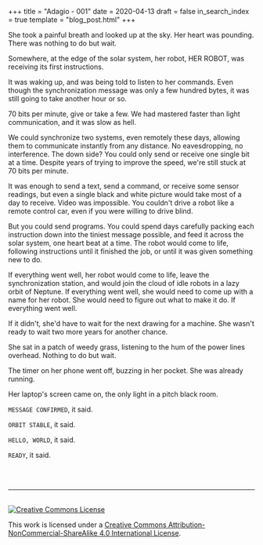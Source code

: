 +++
title = "Adagio - 001"
date = 2020-04-13
draft = false
in_search_index = true
template = "blog_post.html"
+++

She took a painful breath and looked up at the sky. Her heart was pounding. There was nothing to do but wait.

Somewhere, at the edge of the solar system, her robot, HER ROBOT, was receiving its first instructions.

It was waking up, and was being told to listen to her commands. Even though the synchronization message was only a few hundred bytes, it was still going to take another hour or so.

70 bits per minute, give or take a few. We had mastered faster than light communication, and it was slow as hell.

<!-- more -->

We could synchronize two systems, even remotely these days, allowing them to communicate instantly from any distance. No eavesdropping, no interference. The down side? You could only send or receive one single bit at a time. Despite years of trying to improve the speed, we're still stuck at 70 bits per minute.

It was enough to send a text, send a command, or receive some sensor readings, but even a single black and white picture would take most of a day to receive. Video was impossible. You couldn't drive a robot like a remote control car, even if you were willing to drive blind.

But you could send programs. You could spend days carefully packing each instruction down into the tiniest message possible, and feed it across the solar system, one heart beat at a time. The robot would come to life, following instructions until it finished the job, or until it was given something new to do.

If everything went well, her robot would come to life, leave the synchronization station, and would join the cloud of idle robots in a lazy orbit of Neptune. If everything went well, she would need to come up with a name for her robot. She would need to figure out what to make it do. If everything went well.

If it didn't, she'd have to wait for the next drawing for a machine. She wasn't ready to wait two more years for another chance.

She sat in a patch of weedy grass, listening to the hum of the power lines overhead. Nothing to do but wait.

The timer on her phone went off, buzzing in her pocket. She was already running.

Her laptop's screen came on, the only light in a pitch black room.

`MESSAGE CONFIRMED`, it said.

`ORBIT STABLE`, it said.

`HELLO, WORLD`, it said.

`READY`, it said.

<br>
<br>
<hr>
<br>

<a rel="license" href="http://creativecommons.org/licenses/by-nc-sa/4.0/">
    <img alt="Creative Commons License" style="border-width:0" src="https://i.creativecommons.org/l/by-nc-sa/4.0/88x31.png" />
</a>

This work is licensed under a <a rel="license" href="http://creativecommons.org/licenses/by-nc-sa/4.0/">Creative Commons Attribution-NonCommercial-ShareAlike 4.0 International License</a>.
